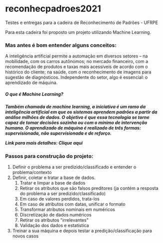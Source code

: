 # reconhecpadroes2021
Testes e entregas para a cadeira de Reconhecimento de Padrões - UFRPE


Para esta cadeira foi proposto um projeto utilizando Machine Learning.


<h3>Mas antes é bom entender alguns conceitos:</h3>

<p>A inteligência artificial permite a automação em diversos setores – na mobilidade,
com os carros autônomos; no mercado financeiro, com a recomendação de produtos e
taxas mais acessíveis de acordo com o histórico do cliente; na saúde, com o
reconhecimento de imagens para sugestão de diagnósticos. Independente do setor, algo é
essencial: o aprendizado de máquina. </p>


<h5>O que é Machine Learning?<h5>

<p>Também chamada de machine learning, a iniciativa é um ramo da inteligência
artificial em que os sistemas aprendem padrões a partir da análise milhões de dados. O
objetivo é que essa tecnologia se torne capaz de tomar decisões sozinha ou com o mínimo
de intervenção humana. O aprendizado de máquina é realizado de três formas:
supervisionada, não supervisionada e de reforço.</p>

Link para mais detalhes: 
<a src="https://www.startse.com/noticia/nova-economia/machine-learning-inteligencia-artificial-aprendizado ">Clique aqui</a>



<h3>Passos para construção do projeto:</h3>

<ol>
<li> Definir o problema a ser predizido/classificado e entender o problema/contexto</li>
<li> Definir, coletar e tratar a base de dados.
   <ol>
       <li>  Tratar e limpar a base de dados</li>
       <li>  Retirar os atributos que são falsos preditores (ja contém a resposta do problema a ser predizido/classificado)</li>
       <li>  Em caso de valores perdidos, trata-los</li>
       <li>  Em caso de atributos com datas, unificar o formato</li>
       <li>  Transformar atributos nominais em numéricos</li>
       <li>  Discretização de dados numéricos</li>
       <li>  Retirar os atributos "irrelevantes"</li>
       <li>  Validação dos dados e estatística</li>
    </ol>   
</li>
<li> Treinar a sua máquina e depois testar a predição/classificação para novos casos</li>
</ol>
